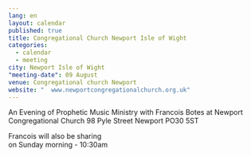 ```yaml
---
lang: en
layout: calendar
published: true
title: Congregational Church Newport Isle of Wight
categories: 
  - calendar
  - meeting
city: Newport Isle of Wight
"meeting-date": 09 August
venue: Congregational church Newport
website: "  www.newportcongregationalchurch.org.uk"
---
```



An Evening of                                                                                    Prophetic Music Ministry                                                     with                                                                                                               Francois Botes        at                                                                                   Newport Congregational Church             98 Pyle Street Newport PO30 5ST

 Francois will also be sharing     
  on Sunday morning - 10:30am
